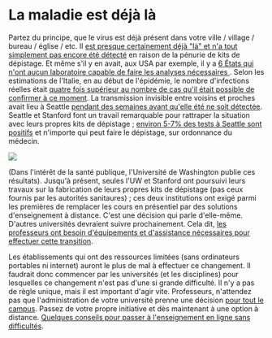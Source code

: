 # La maladie est déjà là

Partez du principe, que le virus est déjà présent dans votre ville / village / bureau / église / etc. Il [est presque certainement déjà "là" et n'a tout simplement pas encore été détecté](https://twitter.com/balajis/status/1234879748083503105) en raison de la pénurie de kits de dépistage. Et même s'il y en avait, aux USA par exemple, il y a [6 États qui n'ont aucun laboratoire capable de faire les analyses nécessaires ](https://www.npr.org/sections/health-shots/2020/03/06/812833596/coronavirus-14-deaths-now-in-u-s-new-cases-in-maryland-colorado). Selon les estimations de l'Italie, en
au début de l'épidémie, le nombre d'infections réelles était [quatre fois supérieur au nombre de cas qu'il était possible de confirmer à ce moment](https://twitter.com/AdamJKucharski/status/1236004937529798659). La transmission invisible entre voisins et proches avait lieu à Seattle [pendant des semaines avant qu'elle été ne soit détectée](https://twitter.com/trvrb/status/1236096904678633472). Seattle et Stanford font un travail remarquable pour rattraper la situation avec leurs propres kits de dépistage ; [environ 5-7% des tests à Seattle sont positifs](https://twitter.com/UWVirology/status/1236017803162873856) et
n'importe qui peut faire le dépistage, sur ordonnance du médecin.

![](/images/fr/seattle-flu-research.png)

(Dans l'intérêt de la santé publique, l'Université de Washington publie ces résultats). Jusqu'à présent, seules l'UW et Stanford ont poursuivi leurs travaux sur la fabrication de leurs propres kits de dépistage (pas ceux fournis par les autorités sanitaures) ; ces deux institutions ont exigé parmi les premières de remplacer les cours en présentiel par des solutions d'enseignement à distance. C'est une décision qui parle d'elle-même.  D'autres universités devraient suivre prochainement. Cela dit, [les professeurs ont besoin d'équipements et d'assistance nécessaires pour effectuer cette transition](https://twitter.com/ryanaboyd/status/1236009378295103488).

Les établissements qui ont des ressources  limitées (sans ordinateurs portables ni internet) auront le plus de mal à effectuer ce changement. Il faudrait donc commencer par les universités (et les disciplines) pour lesquelles ce changement n'est pas d'une si grande difficulté. Il n'y a pas de règle unique, mais il est important d'agir vite. Professeurs, n'attendez pas que l'administration de votre université prenne une décision [pour tout le campus](https://www.insidehighered.com/news/2020/03/06/roundup-weeks-news-about-colleges-and-coronavirus?utm_content=buffera0fc5tm_medium=socialtm_source=linkedintm_campaign=IHEbuffer). Passez de votre propre initiative et dès maintenant à une option à distance. [Quelques conseils pour passer à l'enseignement en ligne sans difficultés](https://docs.google.com/document/d/1QR7IEgdisO6JtmELs07uUsSSu2Yox86GJY9wGV6mBjA/edit#).
